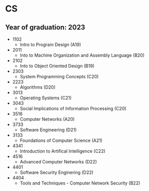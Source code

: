 # CS

## Year of graduation: 2023

- 1102
  - Intro to Program Design (A19)
- 2011
  - Into to Machine Organization and Assembly Language (B20)
- 2102
  - Into to Object Oriented Design (B19)
- 2303
  - System Programming Concepts (C20)
- 2223
  - Algorithms (D20)
- 3013
  - Operating Systems (C21)
- 3043
  - Social Implications of Information Processing (C20)
- 3516
  - Computer Networks (A20)
- 3733
  - Software Engineering (D21)
- 3133
  - Foundations of Computer Science (A21)
- 4341
  - Introduction to Artifical Intelligence (C22)
- 4516
  - Advanced Computer Networks (D22)
- 4401
  - Software Security Enginering (D22)
- 4404
  - Tools and Techniques - Computer Network Security (B22)
